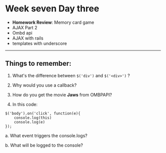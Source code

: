 # Week seven Day three

+ **Homework Review**: Memory card game
+ AJAX Part 2
+ Ombd api
+ AJAX with rails
+ templates with underscore


------

## Things to remember:

1. What's the difference between `$('div')` and `$('<div>')` ?

2. Why would you use a callback?

3. How do you get the movie **Jaws** from OMBPAPI?

4. In this code:
```
$('body').on('click', function(e){
    console.log(this)
    console.log(e)
});

```
  a. What event triggers the console.logs?

  b. What will be logged to the console?